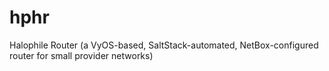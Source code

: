 # hphr
Halophile Router (a VyOS-based, SaltStack-automated, NetBox-configured router for small provider networks)
